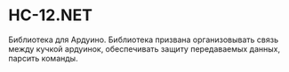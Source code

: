 # HC-12.NET
Библиотека для Ардуино. Библиотека призвана организовывать связь между кучкой ардуинок, обеспечивать защиту передаваемых данных, парсить команды.